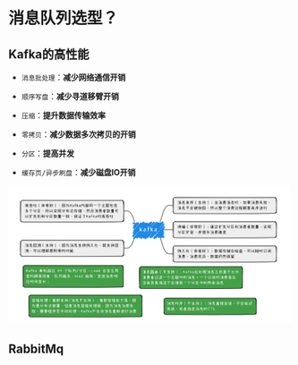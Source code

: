 # 消息队列选型？

## Kafka的高性能

- `消息批处理`：**减少网络通信开销**

- `顺序写盘`：**减少寻道移臂开销**

- `压缩`：**提升数据传输效率**

- `零拷贝`：**减少数据多次拷贝的开销**

- `分区`：**提高并发**

- `缓存页/异步刷盘`：**减少磁盘IO开销**

![](./img/kafka%E7%89%B9%E6%80%A7.png)

## RabbitMq


